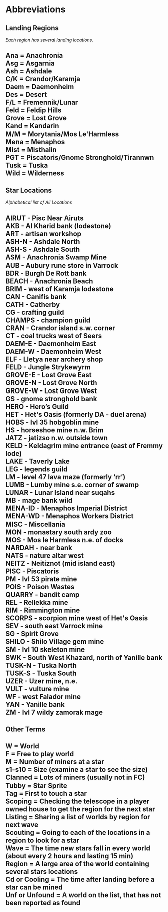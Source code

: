 # Abbreviations

## **Landing Regions**
_Each region has several landing locations._

**Ana** = Anachronia  
**Asg** = Asgarnia  
**Ash** = Ashdale  
**C/K** = Crandor/Karamja  
**Daem** = Daemonheim  
**Des** = Desert  
**F/L** = Fremennik/Lunar  
**Feld** = Feldip Hills  
**Grove** = Lost Grove  
**Kand** = Kandarin  
**M/M** = Morytania/Mos Le'Harmless  
**Mena** = Menaphos  
**Mist** = Misthalin  
**PGT** = Piscatoris/Gnome Stronghold/Tirannwn  
**Tusk** = Tuska  
**Wild** = Wilderness  
---

## **Star Locations**
_Alphabetical list of All Locations_

**AIRUT** - Pisc Near Airuts  
**AKB** - Al Kharid bank (lodestone)  
**ART** - artisan workshop  
**ASH-N** - Ashdale North  
**ASH-S** - Ashdale South  
**ASM** - Anachronia Swamp Mine  
**AUB** - Aubury rune store in Varrock  
**BDR** - Burgh De Rott bank  
**BEACH** - Anachronia Beach  
**BRIM** - west of Karamja lodestone  
**CAN** - Canifis bank  
**CATH** - Catherby  
**CG** - crafting guild  
**CHAMPS** - champion guild  
**CRAN** - Crandor island s.w. corner  
**CT** - coal trucks west of Seers  
**DAEM-E** - Daemonheim East  
**DAEM-W** - Daemonheim West  
**ELF** - Lletya near archery shop  
**FELD** - Jungle Strykewyrm  
**GROVE-E** - Lost Grove East  
**GROVE-N** - Lost Grove North  
**GROVE-W** - Lost Grove West  
**GS** - gnome stronghold bank  
**HERO** - Hero’s Guild  
**HET** - Het's Oasis (formerly DA - duel arena)  
**HOBS** - lvl 35 hobgoblin mine  
**HS** - horseshoe mine n.w. Brim  
**JATZ** - jatizso n.w. outside town  
**KELD** - Keldagrim mine entrance (east of Fremmy lode)  
**LAKE** - Taverly Lake  
**LEG** - legends guild  
**LM** - level 47 lava maze (formerly ‘rr’)  
**LUMB** - Lumby mine s.e. corner of swamp  
**LUNAR** - Lunar Island near suqahs  
**MB** - mage bank wild  
**MENA-ID** - Menaphos Imperial District  
**MENA-WD** - Menaphos Workers District  
**MISC** - Miscellania  
**MON** - monastary south ardy zoo  
**MOS** - Mos le Harmless n.e. of docks  
**NARDAH** - near bank  
**NATS** - nature altar west  
**NEITZ** - Neitiznot (mid island east)  
**PISC** - Piscatoris  
**PM** - lvl 53 pirate mine  
**POIS** - Poison Wastes  
**QUARRY** - bandit camp  
**REL** - Rellekka mine  
**RIM** - Rimmington mine  
**SCORPS** - scorpion mine west of Het's Oasis  
**SEV** - south east Varrock mine  
**SG** - Spirit Grove  
**SHILO** - Shilo Village gem mine  
**SM** - lvl 10 skeleton mine  
**SWK** - South West Khazard, north of Yanille bank  
**TUSK-N** - Tuska North  
**TUSK-S** - Tuska South  
**UZER** - Uzer mine, n.e.  
**VULT** - vulture mine  
**WF** - west Falador mine  
**YAN** - Yanille bank  
**ZM** - lvl 7 wildy zamorak mage  
---

## **Other Terms**

**W** = World  
**F** = Free to play world  
**M** = Number of miners at a star  
**s1-s10** =  Size (examine a star to see the size)  
**Clanned** = Lots of miners (usually not in FC)  
**Tubby** = Star Sprite  
**Tag** = First to touch a star  
**Scoping** = Checking the telescope in a player owned house to get the region for the next star  
**Listing** = Sharing a list of worlds by region for next wave  
**Scouting** = Going to each of the locations in a region to look for a star  
**Wave** = The time new stars fall in every world (about every 2 hours and lasting 15 min)  
**Region** = A large area of the world containing several stars locations  
**Cd or Cooling** = The time after landing before a star can be mined  
**Unf or Unfound** = A world on the list, that has not been reported as found  
---